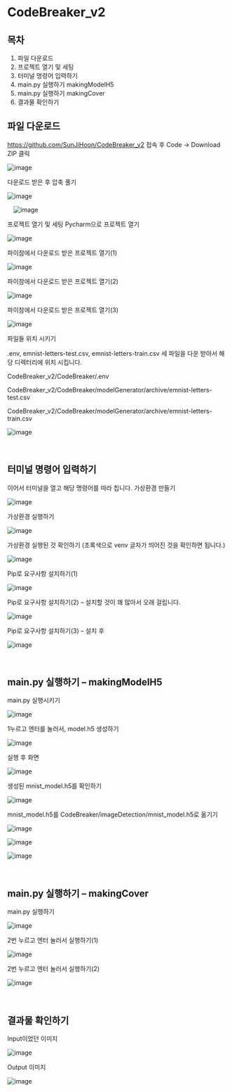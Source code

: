 # CodeBreaker_v2

## 목차
1.	파일 다운로드
2.	프로젝트 열기 및 세팅
3.	터미널 명령어 입력하기
4.	main.py 실행하기 makingModelH5
5.	main.py 실행하기 makingCover
6.	결과물 확인하기



## 파일 다운로드
https://github.com/SunJiHoon/CodeBreaker_v2 접속 후 Code -> Download ZIP 클릭
 
![image](https://github.com/SunJiHoon/CodeBreaker_v2/assets/46434398/9cfa9297-76e0-483a-9b6f-c59d93459088)


다운로드 받은 후 압축 풀기
 
 ![image](https://github.com/SunJiHoon/CodeBreaker_v2/assets/46434398/80422067-3fb2-4e05-9bef-7ed579831130)

 ![image](https://github.com/SunJiHoon/CodeBreaker_v2/assets/46434398/fcd8df9a-1842-4ce0-a25a-62a704be2664)


프로젝트 열기 및 세팅
Pycharm으로 프로젝트 열기

 ![image](https://github.com/SunJiHoon/CodeBreaker_v2/assets/46434398/322cb368-dcf6-4817-a9db-401d79c46b88)


파이참에서 다운로드 받은 프로젝트 열기(1)

![image](https://github.com/SunJiHoon/CodeBreaker_v2/assets/46434398/1924988a-9ca7-4cb0-83bc-0cae5fc41518)

 
파이참에서 다운로드 받은 프로젝트 열기(2)

![image](https://github.com/SunJiHoon/CodeBreaker_v2/assets/46434398/52c93e1d-e151-4097-9cfc-747d78a3f994)

 
파이참에서 다운로드 받은 프로젝트 열기(3)

![image](https://github.com/SunJiHoon/CodeBreaker_v2/assets/46434398/cc86e5da-1232-433e-a68a-dc3433b8dadf)

 

파일들 위치 시키기

.env, emnist-letters-test.csv, emnist-letters-train.csv 세 파일을 다운 받아서 해당 디렉터리에 위치 시킵니다.

CodeBreaker_v2/CodeBreaker/.env

CodeBreaker_v2/CodeBreaker/modelGenerator/archive/emnist-letters-test.csv

CodeBreaker_v2/CodeBreaker/modelGenerator/archive/emnist-letters-train.csv


![image](https://github.com/SunJiHoon/CodeBreaker_v2/assets/46434398/6994f075-e031-4294-9a9c-688e4410d15f)
 

 

## 터미널 명령어 입력하기
이어서 터미널을 열고 해당 명령어를 따라 칩니다.
가상환경 만들기

 ![image](https://github.com/SunJiHoon/CodeBreaker_v2/assets/46434398/0cb989fb-78b0-46ce-851a-cc66c748ff77)

가상환경 실행하기

 ![image](https://github.com/SunJiHoon/CodeBreaker_v2/assets/46434398/3051e7a5-b543-4555-afac-5d82cc0622af)

가상환경 실행된 것 확인하기 (초록색으로 venv 글자가 띄어진 것을 확인하면 됩니다.)

![image](https://github.com/SunJiHoon/CodeBreaker_v2/assets/46434398/9355eb3d-feb0-413f-ac50-ebdefd8aea42)
 
Pip로 요구사항 설치하기(1)

 ![image](https://github.com/SunJiHoon/CodeBreaker_v2/assets/46434398/913943cf-dfc7-4e3e-9943-5ff1d99f1d7e)

Pip로 요구사항 설치하기(2) – 설치할 것이 꽤 많아서 오래 걸립니다.

![image](https://github.com/SunJiHoon/CodeBreaker_v2/assets/46434398/9b785b0c-5628-447a-9cda-394f04afddd0)
 
Pip로 요구사항 설치하기(3) – 설치 후
 
![image](https://github.com/SunJiHoon/CodeBreaker_v2/assets/46434398/40e172b4-e4dc-477c-a443-fc6e64c8baf8)

 

## main.py 실행하기 – makingModelH5

main.py 실행시키기

 ![image](https://github.com/SunJiHoon/CodeBreaker_v2/assets/46434398/dd5284a1-1240-45ec-99ce-6ec67c250eec)

1누르고 엔터를 눌러서, model.h5 생성하기

 ![image](https://github.com/SunJiHoon/CodeBreaker_v2/assets/46434398/ad4febcf-383d-499a-a595-013883e08022)

실행 후 화면

 ![image](https://github.com/SunJiHoon/CodeBreaker_v2/assets/46434398/bcd96d85-c9bc-48d3-9b8a-5dfd26e1f2fa)

생성된 mnist_model.h5를 확인하기

 ![image](https://github.com/SunJiHoon/CodeBreaker_v2/assets/46434398/5a041c8c-f2ed-41d9-9c68-bc81bd8ac860)

mnist_model.h5를 CodeBreaker/imageDetection/mnist_model.h5로 옮기기

 ![image](https://github.com/SunJiHoon/CodeBreaker_v2/assets/46434398/a144ac1b-35bd-4868-8ce6-616c15802642)

![image](https://github.com/SunJiHoon/CodeBreaker_v2/assets/46434398/6f84608c-2ac9-4e5b-89da-fef74509c296)

![image](https://github.com/SunJiHoon/CodeBreaker_v2/assets/46434398/8ff68a83-2fde-4f40-87c4-287a9cebf4e2)

 
 

 

## main.py 실행하기 – makingCover
main.py 실행하기

 ![image](https://github.com/SunJiHoon/CodeBreaker_v2/assets/46434398/7a20d74e-4b50-47be-b5a2-89bc42bb2aa3)

2번 누르고 엔터 눌러서 실행하기(1)

 ![image](https://github.com/SunJiHoon/CodeBreaker_v2/assets/46434398/3872cfe9-b08e-42b2-a4cd-8db8749b4001)

2번 누르고 엔터 눌러서 실행하기(2)

 ![image](https://github.com/SunJiHoon/CodeBreaker_v2/assets/46434398/72850689-1758-4bc3-a9c7-92a8cba32448)


 

## 결과물 확인하기
Input이었던 이미지

 ![image](https://github.com/SunJiHoon/CodeBreaker_v2/assets/46434398/43dd50a1-07c8-49dd-91c3-cbe454bcec87)


Output 이미지

 ![image](https://github.com/SunJiHoon/CodeBreaker_v2/assets/46434398/73666d47-71a8-441d-95b0-9c76539f305b)

